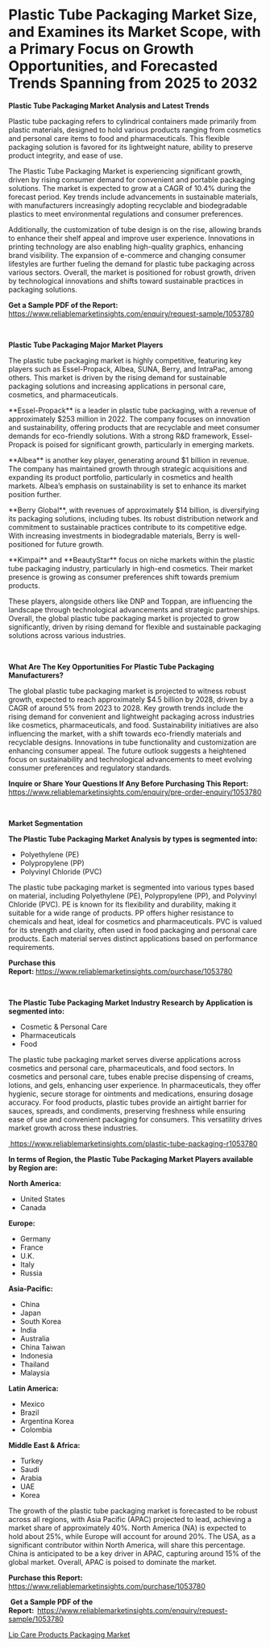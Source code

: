 <p><h1>Plastic Tube Packaging Market Size, and Examines its Market Scope, with a Primary Focus on Growth Opportunities, and Forecasted Trends Spanning from 2025 to 2032</h1></p><p><strong>Plastic Tube Packaging Market Analysis and Latest Trends</strong></p>
<p><p>Plastic tube packaging refers to cylindrical containers made primarily from plastic materials, designed to hold various products ranging from cosmetics and personal care items to food and pharmaceuticals. This flexible packaging solution is favored for its lightweight nature, ability to preserve product integrity, and ease of use. </p><p>The Plastic Tube Packaging Market is experiencing significant growth, driven by rising consumer demand for convenient and portable packaging solutions. The market is expected to grow at a CAGR of 10.4% during the forecast period. Key trends include advancements in sustainable materials, with manufacturers increasingly adopting recyclable and biodegradable plastics to meet environmental regulations and consumer preferences. </p><p>Additionally, the customization of tube design is on the rise, allowing brands to enhance their shelf appeal and improve user experience. Innovations in printing technology are also enabling high-quality graphics, enhancing brand visibility. The expansion of e-commerce and changing consumer lifestyles are further fueling the demand for plastic tube packaging across various sectors. Overall, the market is positioned for robust growth, driven by technological innovations and shifts toward sustainable practices in packaging solutions.</p></p>
<p><strong>Get a Sample PDF of the Report:&nbsp;</strong> <a href="https://www.reliablemarketinsights.com/enquiry/request-sample/1053780?utm_campaign=3047&utm_medium=2&utm_source=Github&utm_content=ia&utm_term=31032025&utm_id=plastic-tube-packaging">https://www.reliablemarketinsights.com/enquiry/request-sample/1053780</a></p>
<p>&nbsp;</p>
<p><strong>Plastic Tube Packaging Major Market Players</strong></p>
<p><p>The plastic tube packaging market is highly competitive, featuring key players such as Essel-Propack, Albea, SUNA, Berry, and IntraPac, among others. This market is driven by the rising demand for sustainable packaging solutions and increasing applications in personal care, cosmetics, and pharmaceuticals.</p><p>**Essel-Propack** is a leader in plastic tube packaging, with a revenue of approximately $253 million in 2022. The company focuses on innovation and sustainability, offering products that are recyclable and meet consumer demands for eco-friendly solutions. With a strong R&D framework, Essel-Propack is poised for significant growth, particularly in emerging markets.</p><p>**Albea** is another key player, generating around $1 billion in revenue. The company has maintained growth through strategic acquisitions and expanding its product portfolio, particularly in cosmetics and health markets. Albea’s emphasis on sustainability is set to enhance its market position further.</p><p>**Berry Global**, with revenues of approximately $14 billion, is diversifying its packaging solutions, including tubes. Its robust distribution network and commitment to sustainable practices contribute to its competitive edge. With increasing investments in biodegradable materials, Berry is well-positioned for future growth.</p><p>**Kimpai** and **BeautyStar** focus on niche markets within the plastic tube packaging industry, particularly in high-end cosmetics. Their market presence is growing as consumer preferences shift towards premium products. </p><p>These players, alongside others like DNP and Toppan, are influencing the landscape through technological advancements and strategic partnerships. Overall, the global plastic tube packaging market is projected to grow significantly, driven by rising demand for flexible and sustainable packaging solutions across various industries.</p></p>
<p>&nbsp;</p>
<p><strong>What Are The Key Opportunities For Plastic Tube Packaging Manufacturers?</strong></p>
<p><p>The global plastic tube packaging market is projected to witness robust growth, expected to reach approximately $4.5 billion by 2028, driven by a CAGR of around 5% from 2023 to 2028. Key growth trends include the rising demand for convenient and lightweight packaging across industries like cosmetics, pharmaceuticals, and food. Sustainability initiatives are also influencing the market, with a shift towards eco-friendly materials and recyclable designs. Innovations in tube functionality and customization are enhancing consumer appeal. The future outlook suggests a heightened focus on sustainability and technological advancements to meet evolving consumer preferences and regulatory standards.</p></p>
<p><strong>Inquire or Share Your Questions If Any Before Purchasing This Report:</strong> <a href="https://www.reliablemarketinsights.com/enquiry/pre-order-enquiry/1053780?utm_campaign=3047&utm_medium=2&utm_source=Github&utm_content=ia&utm_term=31032025&utm_id=plastic-tube-packaging">https://www.reliablemarketinsights.com/enquiry/pre-order-enquiry/1053780</a></p>
<p>&nbsp;</p>
<p><strong>Market Segmentation</strong></p>
<p><strong>The Plastic Tube Packaging Market Analysis by types is segmented into:</strong></p>
<p><ul><li>Polyethylene (PE)</li><li>Polypropylene (PP)</li><li>Polyvinyl Chloride (PVC)</li></ul></p>
<p><p>The plastic tube packaging market is segmented into various types based on material, including Polyethylene (PE), Polypropylene (PP), and Polyvinyl Chloride (PVC). PE is known for its flexibility and durability, making it suitable for a wide range of products. PP offers higher resistance to chemicals and heat, ideal for cosmetics and pharmaceuticals. PVC is valued for its strength and clarity, often used in food packaging and personal care products. Each material serves distinct applications based on performance requirements.</p></p>
<p><strong>Purchase this Report:&nbsp;</strong><a href="https://www.reliablemarketinsights.com/purchase/1053780?utm_campaign=3047&utm_medium=2&utm_source=Github&utm_content=ia&utm_term=31032025&utm_id=plastic-tube-packaging">https://www.reliablemarketinsights.com/purchase/1053780</a></p>
<p>&nbsp;</p>
<p><strong>The Plastic Tube Packaging Market Industry Research by Application is segmented into:</strong></p>
<p><ul><li>Cosmetic & Personal Care</li><li>Pharmaceuticals</li><li>Food</li></ul></p>
<p><p>The plastic tube packaging market serves diverse applications across cosmetics and personal care, pharmaceuticals, and food sectors. In cosmetics and personal care, tubes enable precise dispensing of creams, lotions, and gels, enhancing user experience. In pharmaceuticals, they offer hygienic, secure storage for ointments and medications, ensuring dosage accuracy. For food products, plastic tubes provide an airtight barrier for sauces, spreads, and condiments, preserving freshness while ensuring ease of use and convenient packaging for consumers. This versatility drives market growth across these industries.</p></p>
<p><a href="https://www.reliablemarketinsights.com/plastic-tube-packaging-r1053780?utm_campaign=3047&utm_medium=2&utm_source=Github&utm_content=ia&utm_term=31032025&utm_id=plastic-tube-packaging">&nbsp;https://www.reliablemarketinsights.com/plastic-tube-packaging-r1053780</a></p>
<p><strong>In terms of Region, the Plastic Tube Packaging Market Players available by Region are:</strong></p>
<p>
    <p> <strong> North America: </strong>
        <ul>
            <li>United States</li>
            <li>Canada</li>
        </ul>
        </p> 
    <p> <strong> Europe: </strong>
        <ul>
            <li>Germany</li>
            <li>France</li>
            <li>U.K.</li>
            <li>Italy</li>
            <li>Russia</li>
        </ul>
        </p> 
    <p> <strong> Asia-Pacific: </strong>
        <ul>
            <li>China</li>
            <li>Japan</li>
            <li>South Korea</li>
            <li>India</li>
            <li>Australia</li>
            <li>China Taiwan</li>
            <li>Indonesia</li>
            <li>Thailand</li>
            <li>Malaysia</li>
        </ul>
        </p> 
    <p> <strong> Latin America: </strong>
        <ul>
            <li>Mexico</li>
            <li>Brazil</li>
            <li>Argentina Korea</li>
            <li>Colombia</li>
        </ul>
        </p> 
    <p> <strong> Middle East & Africa: </strong>
        <ul>
            <li>Turkey</li>
            <li>Saudi</li>
            <li>Arabia</li>
            <li>UAE</li>
            <li>Korea</li>
        </ul>
    </p>
    </p>
<p><p>The growth of the plastic tube packaging market is forecasted to be robust across all regions, with Asia Pacific (APAC) projected to lead, achieving a market share of approximately 40%. North America (NA) is expected to hold about 25%, while Europe will account for around 20%. The USA, as a significant contributor within North America, will share this percentage. China is anticipated to be a key driver in APAC, capturing around 15% of the global market. Overall, APAC is poised to dominate the market.</p></p>
<p><strong>Purchase this Report: </strong><a href="https://www.reliablemarketinsights.com/purchase/1053780?utm_campaign=3047&utm_medium=2&utm_source=Github&utm_content=ia&utm_term=31032025&utm_id=plastic-tube-packaging">https://www.reliablemarketinsights.com/purchase/1053780</a></p>
<p>&nbsp;<strong>Get a Sample PDF of the Report:&nbsp;&nbsp;</strong><a href="https://www.reliablemarketinsights.com/enquiry/request-sample/1053780?utm_campaign=3047&utm_medium=2&utm_source=Github&utm_content=ia&utm_term=31032025&utm_id=plastic-tube-packaging">https://www.reliablemarketinsights.com/enquiry/request-sample/1053780</a></p>
<p><strong></strong></p>
<p><p><a href="https://github.com/ivvrgibi/Market-Research-Report-List-1/blob/main/lip-care-products-packaging-market.md?utm_campaign=3047&utm_medium=2&utm_source=Github&utm_content=ia&utm_term=31032025&utm_id=plastic-tube-packaging">Lip Care Products Packaging Market</a></p></p>